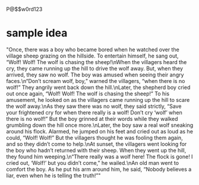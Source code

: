 P@$$w0rd123

# sample idea
"Once, there was a boy who became bored when he watched over the village sheep grazing on the hillside. To entertain himself, he sang out, “Wolf! Wolf! The wolf is chasing the sheep!\nWhen the villagers heard the cry, they came running up the hill to drive the wolf away. But, when they arrived, they saw no wolf. The boy was amused when seeing their angry faces.\n“Don’t scream wolf, boy,” warned the villagers, “when there is no wolf!” They angrily went back down the hill.\nLater, the shepherd boy cried out once again, “Wolf! Wolf! The wolf is chasing the sheep!” To his amusement, he looked on as the villagers came running up the hill to scare the wolf away.\nAs they saw there was no wolf, they said strictly, “Save your frightened cry for when there really is a wolf! Don’t cry ‘wolf’ when there is no wolf!” But the boy grinned at their words while they walked grumbling down the hill once more.\nLater, the boy saw a real wolf sneaking around his flock. Alarmed, he jumped on his feet and cried out as loud as he could, “Wolf! Wolf!” But the villagers thought he was fooling them again, and so they didn’t come to help.\nAt sunset, the villagers went looking for the boy who hadn’t returned with their sheep. When they went up the hill, they found him weeping.\n“There really was a wolf here! The flock is gone! I cried out, ‘Wolf!’ but you didn’t come,” he wailed.\nAn old man went to comfort the boy. As he put his arm around him, he said, “Nobody believes a liar, even when he is telling the truth!”"